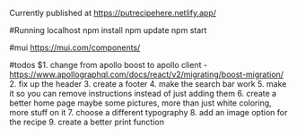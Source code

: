 Currently published at https://putrecipehere.netlify.app/

#Running localhost
npm install
npm update
npm start

#mui
https://mui.com/components/

#todos
$1. change from apollo boost to apollo client
-https://www.apollographql.com/docs/react/v2/migrating/boost-migration/
2. fix up the header
3. create a footer
4. make the search bar work
5. make it so you can remove instructions instead of just adding them
6. create a better home page
    maybe some pictures, more than just white coloring, more stuff on it
7. choose a different typography
8. add an image option for the recipe
9. create a better print function
